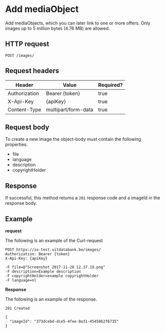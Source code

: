 ---
---

# Add mediaObject

Add mediaObjects, which you can later link to one or more offers. Only images up to 5 million bytes (4.76 MB) are allowed.

## HTTP request

```
POST /images/
```

## Request headers

| Header        | Value            | Required? |
| ------------- | ---------------- | --------- |
| Authorization | Bearer {token}   | true      |
| X-Api-Key     | {apiKey}         | true      |
| Content-Type  | multipart/form-data | true      |

## Request body

To create a new image the object-body must contain the following properties:
- file
- language
- description
- copyrightHolder

## Response

If successful, this method returns a `201` response code and a imageId in the response body.

## Example

**request**

The following is an example of the Curl-request

```
POST https://io-test.uitdatabank.be/images/
Authorization: Bearer {token}
X-Api-Key: {apiKey}

-F file=@"Screenshot 2017-11-28 12.37.19.png"
-F description=Example description
-F copyrightHolder=example copyrightHolder
-F language=nl
```

**Response**

The following is an example of the response.

```
201 Created

{
  "imageId": "373dcebd-dce5-4fee-8e31-45458b2f6735"
}
```
